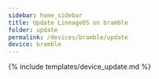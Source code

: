 ```yaml
---
sidebar: home_sidebar
title: Update LineageOS on bramble
folder: update
permalink: /devices/bramble/update
device: bramble
---
```

{% include templates/device_update.md %}
